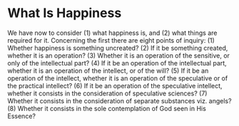 # What Is Happiness

We have now to consider (1) what happiness is, and (2) what things are required for it.  Concerning the first there are eight points of inquiry:
(1) Whether happiness is something uncreated?
(2) If it be something created, whether it is an operation?
(3) Whether it is an operation of the sensitive, or only of the intellectual part?
(4) If it be an operation of the intellectual part, whether it is an operation of the intellect, or of the will?
(5) If it be an operation of the intellect, whether it is an operation of the speculative or of the practical intellect?
(6) If it be an operation of the speculative intellect, whether it consists in the consideration of speculative sciences?
(7) Whether it consists in the consideration of separate substances viz. angels?
(8) Whether it consists in the sole contemplation of God seen in His Essence?